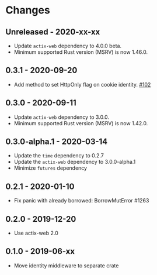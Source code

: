 # Changes

## Unreleased - 2020-xx-xx
* Update `actix-web` dependency to 4.0.0 beta.
* Minimum supported Rust version (MSRV) is now 1.46.0.


## 0.3.1 - 2020-09-20
* Add method to set HttpOnly flag on cookie identity. [#102]


## 0.3.0 - 2020-09-11
* Update `actix-web` dependency to 3.0.0.
* Minimum supported Rust version (MSRV) is now 1.42.0.


## 0.3.0-alpha.1 - 2020-03-14
* Update the `time` dependency to 0.2.7
* Update the `actix-web` dependency to 3.0.0-alpha.1
* Minimize `futures` dependency


## 0.2.1 - 2020-01-10
* Fix panic with already borrowed: BorrowMutError #1263


## 0.2.0 - 2019-12-20
* Use actix-web 2.0


## 0.1.0 - 2019-06-xx
* Move identity middleware to separate crate


<!-- PR Links -->

[#102]: https://github.com/actix/actix-extras/pull/102
